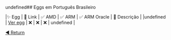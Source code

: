 undefined## Eggs em Português Brasileiro

|✨ Egg | 🔗 Link | ✅ AMD | ✅ ARM | ✅ ARM Oracle | 🔰 Descrição |
|undefined | [Ver egg](https://raw.githubusercontent.com/drylian/Pterodactyl-EGGs/main/Eggs/{lang}/samp-connected.json) | ❌ | ❌ | ❌ | undefined |

[ ◀ Return ](../../README.md)

